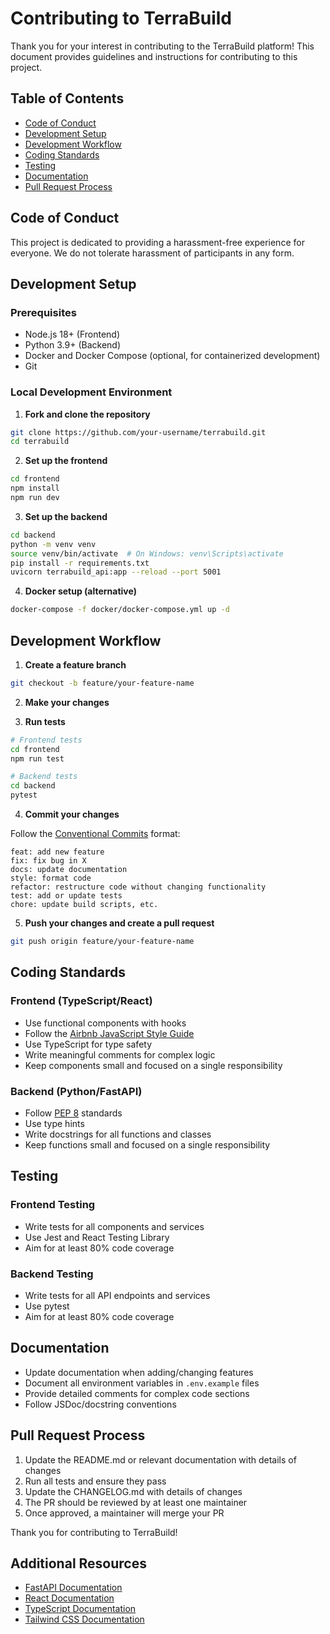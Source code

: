 # Contributing to TerraBuild

Thank you for your interest in contributing to the TerraBuild platform! This document provides guidelines and instructions for contributing to this project.

## Table of Contents

- [Code of Conduct](#code-of-conduct)
- [Development Setup](#development-setup)
- [Development Workflow](#development-workflow)
- [Coding Standards](#coding-standards)
- [Testing](#testing)
- [Documentation](#documentation)
- [Pull Request Process](#pull-request-process)

## Code of Conduct

This project is dedicated to providing a harassment-free experience for everyone. We do not tolerate harassment of participants in any form.

## Development Setup

### Prerequisites

- Node.js 18+ (Frontend)
- Python 3.9+ (Backend)
- Docker and Docker Compose (optional, for containerized development)
- Git

### Local Development Environment

1. **Fork and clone the repository**

```bash
git clone https://github.com/your-username/terrabuild.git
cd terrabuild
```

2. **Set up the frontend**

```bash
cd frontend
npm install
npm run dev
```

3. **Set up the backend**

```bash
cd backend
python -m venv venv
source venv/bin/activate  # On Windows: venv\Scripts\activate
pip install -r requirements.txt
uvicorn terrabuild_api:app --reload --port 5001
```

4. **Docker setup (alternative)**

```bash
docker-compose -f docker/docker-compose.yml up -d
```

## Development Workflow

1. **Create a feature branch**

```bash
git checkout -b feature/your-feature-name
```

2. **Make your changes**

3. **Run tests**

```bash
# Frontend tests
cd frontend
npm run test

# Backend tests
cd backend
pytest
```

4. **Commit your changes**

Follow the [Conventional Commits](https://www.conventionalcommits.org/) format:

```
feat: add new feature
fix: fix bug in X
docs: update documentation
style: format code
refactor: restructure code without changing functionality
test: add or update tests
chore: update build scripts, etc.
```

5. **Push your changes and create a pull request**

```bash
git push origin feature/your-feature-name
```

## Coding Standards

### Frontend (TypeScript/React)

- Use functional components with hooks
- Follow the [Airbnb JavaScript Style Guide](https://github.com/airbnb/javascript)
- Use TypeScript for type safety
- Write meaningful comments for complex logic
- Keep components small and focused on a single responsibility

### Backend (Python/FastAPI)

- Follow [PEP 8](https://www.python.org/dev/peps/pep-0008/) standards
- Use type hints
- Write docstrings for all functions and classes
- Keep functions small and focused on a single responsibility

## Testing

### Frontend Testing

- Write tests for all components and services
- Use Jest and React Testing Library
- Aim for at least 80% code coverage

### Backend Testing

- Write tests for all API endpoints and services
- Use pytest
- Aim for at least 80% code coverage

## Documentation

- Update documentation when adding/changing features
- Document all environment variables in `.env.example` files
- Provide detailed comments for complex code sections
- Follow JSDoc/docstring conventions

## Pull Request Process

1. Update the README.md or relevant documentation with details of changes
2. Run all tests and ensure they pass
3. Update the CHANGELOG.md with details of changes
4. The PR should be reviewed by at least one maintainer
5. Once approved, a maintainer will merge your PR

Thank you for contributing to TerraBuild!

## Additional Resources

- [FastAPI Documentation](https://fastapi.tiangolo.com/)
- [React Documentation](https://reactjs.org/docs/getting-started.html)
- [TypeScript Documentation](https://www.typescriptlang.org/docs/)
- [Tailwind CSS Documentation](https://tailwindcss.com/docs)